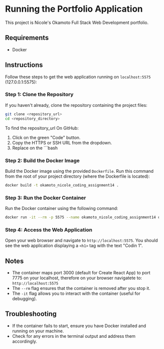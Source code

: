 # Running the Portfolio Application

This project is Nicole's Okamoto Full Stack Web Development portfolio.

## Requirements

- Docker

## Instructions

Follow these steps to get the web application running on `localhost:5575` (127.0.0.1:5575):

### Step 1: Clone the Repository

If you haven't already, clone the repository containing the project files:

```bash
git clone <repository_url>
cd <repository_directory>
```

To find the repository_url On GitHub:

1. Click on the green "Code" button.
2. Copy the HTTPS or SSH URL from the dropdown.
3. Replace on the ```bash

### Step 2: Build the Docker Image

Build the Docker image using the provided `Dockerfile`. Run this command from the root of your project directory (where the Dockerfile is located):

```bash
docker build -t okamoto_nicole_coding_assignment14 .
```

### Step 3: Run the Docker Container

Run the Docker container using the following command:

```bash
docker run -it --rm -p 5575 --name okamoto_nicole_coding_assignment14 okamoto_nicole_coding_assignment14
```

### Step 4: Access the Web Application

Open your web browser and navigate to `http://localhost:5575`. You should see the web application displaying a `<h1>` tag with the text "Codin 1".

## Notes

- The container maps port 3000 (default for Create React App) to port 7775 on your localhost, therefore on your browser navigatete to: `http://localhost:5575`
- The `--rm` flag ensures that the container is removed after you stop it.
- The `-it` flag allows you to interact with the container (useful for debugging).

## Troubleshooting

- If the container fails to start, ensure you have Docker installed and running on your machine.
- Check for any errors in the terminal output and address them accordingly.
